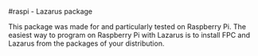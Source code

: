 #raspi - Lazarus package

This package was made for and particularly tested on Raspberry Pi. The easiest way to program on Raspberry Pi with Lazarus is to install FPC and Lazarus from the packages of your distribution. 
